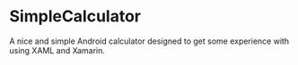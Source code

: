 # SimpleCalculator
A nice and simple Android calculator designed to get some experience with using XAML and Xamarin.
